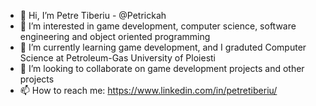 - 👋 Hi, I’m Petre Tiberiu - @Petrickah
- 👀 I’m interested in game development, computer science, software engineering and object oriented programming
- 🌱 I’m currently learning game development, and I graduted Computer Science at Petroleum-Gas University of Ploiesti 
- 💞️ I’m looking to collaborate on game development projects and other projects
- 📫 How to reach me: https://www.linkedin.com/in/petretiberiu/
